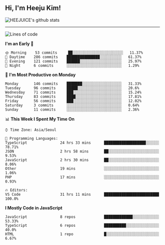 ## Hi, I'm Heeju Kim!

![HEEJUICE's github stats](https://github-readme-stats.vercel.app/api?username=HEEJUICE&show_icons=true)

---
<!--START_SECTION:waka-->
![Lines of code](https://img.shields.io/badge/From%20Hello%20World%20I%27ve%20Written-19.5%20million%20lines%20of%20code-blue)

**I'm an Early 🐤** 

```text
🌞 Morning    53 commits     ██░░░░░░░░░░░░░░░░░░░░░░░   11.37% 
🌆 Daytime    286 commits    ███████████████░░░░░░░░░░   61.37% 
🌃 Evening    121 commits    ██████░░░░░░░░░░░░░░░░░░░   25.97% 
🌙 Night      6 commits      ░░░░░░░░░░░░░░░░░░░░░░░░░   1.29%

```
📅 **I'm Most Productive on Monday** 

```text
Monday       146 commits    ███████░░░░░░░░░░░░░░░░░░   31.33% 
Tuesday      96 commits     █████░░░░░░░░░░░░░░░░░░░░   20.6% 
Wednesday    71 commits     ███░░░░░░░░░░░░░░░░░░░░░░   15.24% 
Thursday     83 commits     ████░░░░░░░░░░░░░░░░░░░░░   17.81% 
Friday       56 commits     ███░░░░░░░░░░░░░░░░░░░░░░   12.02% 
Saturday     3 commits      ░░░░░░░░░░░░░░░░░░░░░░░░░   0.64% 
Sunday       11 commits     ░░░░░░░░░░░░░░░░░░░░░░░░░   2.36%

```


📊 **This Week I Spent My Time On** 

```text
⌚︎ Time Zone: Asia/Seoul

💬 Programming Languages: 
TypeScript               24 hrs 33 mins      ███████████████████░░░░░░   78.71% 
JSON                     2 hrs 58 mins       ██░░░░░░░░░░░░░░░░░░░░░░░   9.53% 
JavaScript               2 hrs 30 mins       ██░░░░░░░░░░░░░░░░░░░░░░░   8.06% 
Other                    19 mins             ░░░░░░░░░░░░░░░░░░░░░░░░░   1.06% 
PHP                      17 mins             ░░░░░░░░░░░░░░░░░░░░░░░░░   0.93%

🔥 Editors: 
VS Code                  31 hrs 11 mins      █████████████████████████   100.0%

```

**I Mostly Code in JavaScript** 

```text
JavaScript               8 repos             █████████████░░░░░░░░░░░░   53.33% 
TypeScript               6 repos             ██████████░░░░░░░░░░░░░░░   40.0% 
HTML                     1 repo              █░░░░░░░░░░░░░░░░░░░░░░░░   6.67%

```



<!--END_SECTION:waka-->
